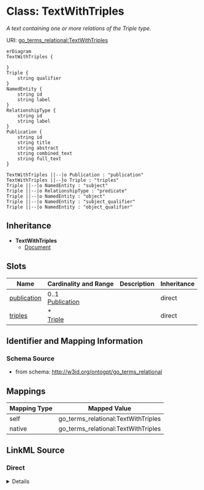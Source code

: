 

# Class: TextWithTriples


_A text containing one or more relations of the Triple type._





URI: [go_terms_relational:TextWithTriples](http://w3id.org/ontogpt/go_terms_relationalTextWithTriples)



```mermaid
erDiagram
TextWithTriples {

}
Triple {
    string qualifier  
}
NamedEntity {
    string id  
    string label  
}
RelationshipType {
    string id  
    string label  
}
Publication {
    string id  
    string title  
    string abstract  
    string combined_text  
    string full_text  
}

TextWithTriples ||--|o Publication : "publication"
TextWithTriples ||--}o Triple : "triples"
Triple ||--|o NamedEntity : "subject"
Triple ||--|o RelationshipType : "predicate"
Triple ||--|o NamedEntity : "object"
Triple ||--|o NamedEntity : "subject_qualifier"
Triple ||--|o NamedEntity : "object_qualifier"

```




## Inheritance
* **TextWithTriples**
    * [Document](Document.md)



## Slots

| Name | Cardinality and Range | Description | Inheritance |
| ---  | --- | --- | --- |
| [publication](publication.md) | 0..1 <br/> [Publication](Publication.md) |  | direct |
| [triples](triples.md) | * <br/> [Triple](Triple.md) |  | direct |









## Identifier and Mapping Information







### Schema Source


* from schema: http://w3id.org/ontogpt/go_terms_relational





## Mappings

| Mapping Type | Mapped Value |
| ---  | ---  |
| self | go_terms_relational:TextWithTriples |
| native | go_terms_relational:TextWithTriples |





## LinkML Source

<!-- TODO: investigate https://stackoverflow.com/questions/37606292/how-to-create-tabbed-code-blocks-in-mkdocs-or-sphinx -->

### Direct

<details>
```yaml
name: TextWithTriples
description: A text containing one or more relations of the Triple type.
from_schema: http://w3id.org/ontogpt/go_terms_relational
attributes:
  publication:
    name: publication
    annotations:
      prompt.skip:
        tag: prompt.skip
        value: 'true'
    from_schema: http://w3id.org/ontogpt/go_terms_relational
    rank: 1000
    domain_of:
    - TextWithTriples
    - TextWithEntity
    range: Publication
    inlined: true
  triples:
    name: triples
    from_schema: http://w3id.org/ontogpt/go_terms_relational
    rank: 1000
    multivalued: true
    domain_of:
    - TextWithTriples
    range: Triple
    inlined: true
    inlined_as_list: true

```
</details>

### Induced

<details>
```yaml
name: TextWithTriples
description: A text containing one or more relations of the Triple type.
from_schema: http://w3id.org/ontogpt/go_terms_relational
attributes:
  publication:
    name: publication
    annotations:
      prompt.skip:
        tag: prompt.skip
        value: 'true'
    from_schema: http://w3id.org/ontogpt/go_terms_relational
    rank: 1000
    alias: publication
    owner: TextWithTriples
    domain_of:
    - TextWithTriples
    - TextWithEntity
    range: Publication
    inlined: true
  triples:
    name: triples
    from_schema: http://w3id.org/ontogpt/go_terms_relational
    rank: 1000
    multivalued: true
    alias: triples
    owner: TextWithTriples
    domain_of:
    - TextWithTriples
    range: Triple
    inlined: true
    inlined_as_list: true

```
</details>